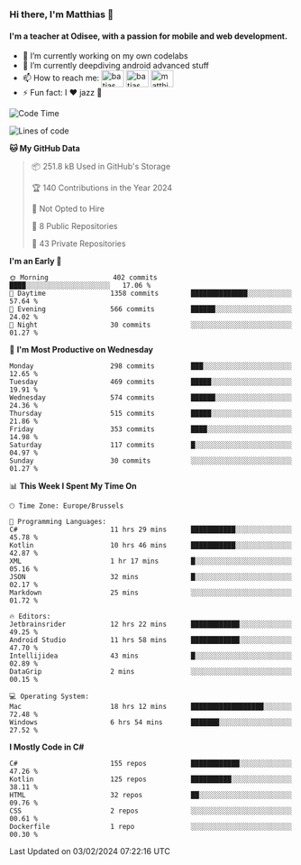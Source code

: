 ### Hi there, I'm Matthias 👋

#### I'm a teacher at Odisee, with a passion for mobile and web development.

- 🔭 I’m currently working on my own codelabs
- 🌱 I’m currently deepdiving android advanced stuff
- 📫 How to reach me: <a href="https://dev.to/batjas" target="_blank"><img align="center" src="https://raw.githubusercontent.com/rahuldkjain/github-profile-readme-generator/master/src/images/icons/Social/devto.svg" alt="batjas" height="30" width="40" /></a>
<a href="https://twitter.com/batjas" target="_blank"><img align="center" src="https://raw.githubusercontent.com/rahuldkjain/github-profile-readme-generator/master/src/images/icons/Social/twitter.svg" alt="batjas" height="30" width="40" /></a>
<a href="https://linkedin.com/in/matthiasdruwé" target="_blank"><img align="center" src="https://raw.githubusercontent.com/rahuldkjain/github-profile-readme-generator/master/src/images/icons/Social/linked-in-alt.svg" alt="matthiasdruwé" height="30" width="40" /></a>
- ⚡ Fun fact: I ❤ jazz 🎷


<!--START_SECTION:waka-->
![Code Time](http://img.shields.io/badge/Code%20Time-1%2C064%20hrs%2044%20mins-blue)

![Lines of code](https://img.shields.io/badge/From%20Hello%20World%20I%27ve%20Written-2.6%20million%20lines%20of%20code-blue)

**🐱 My GitHub Data** 

> 📦 251.8 kB Used in GitHub's Storage 
 > 
> 🏆 140 Contributions in the Year 2024
 > 
> 🚫 Not Opted to Hire
 > 
> 📜 8 Public Repositories 
 > 
> 🔑 43 Private Repositories 
 > 
**I'm an Early 🐤** 

```text
🌞 Morning                402 commits         ████░░░░░░░░░░░░░░░░░░░░░   17.06 % 
🌆 Daytime                1358 commits        ██████████████░░░░░░░░░░░   57.64 % 
🌃 Evening                566 commits         ██████░░░░░░░░░░░░░░░░░░░   24.02 % 
🌙 Night                  30 commits          ░░░░░░░░░░░░░░░░░░░░░░░░░   01.27 % 
```
📅 **I'm Most Productive on Wednesday** 

```text
Monday                   298 commits         ███░░░░░░░░░░░░░░░░░░░░░░   12.65 % 
Tuesday                  469 commits         █████░░░░░░░░░░░░░░░░░░░░   19.91 % 
Wednesday                574 commits         ██████░░░░░░░░░░░░░░░░░░░   24.36 % 
Thursday                 515 commits         █████░░░░░░░░░░░░░░░░░░░░   21.86 % 
Friday                   353 commits         ████░░░░░░░░░░░░░░░░░░░░░   14.98 % 
Saturday                 117 commits         █░░░░░░░░░░░░░░░░░░░░░░░░   04.97 % 
Sunday                   30 commits          ░░░░░░░░░░░░░░░░░░░░░░░░░   01.27 % 
```


📊 **This Week I Spent My Time On** 

```text
🕑︎ Time Zone: Europe/Brussels

💬 Programming Languages: 
C#                       11 hrs 29 mins      ███████████░░░░░░░░░░░░░░   45.78 % 
Kotlin                   10 hrs 46 mins      ███████████░░░░░░░░░░░░░░   42.87 % 
XML                      1 hr 17 mins        █░░░░░░░░░░░░░░░░░░░░░░░░   05.16 % 
JSON                     32 mins             █░░░░░░░░░░░░░░░░░░░░░░░░   02.17 % 
Markdown                 25 mins             ░░░░░░░░░░░░░░░░░░░░░░░░░   01.72 % 

🔥 Editors: 
Jetbrainsrider           12 hrs 22 mins      ████████████░░░░░░░░░░░░░   49.25 % 
Android Studio           11 hrs 58 mins      ████████████░░░░░░░░░░░░░   47.70 % 
Intellijidea             43 mins             █░░░░░░░░░░░░░░░░░░░░░░░░   02.89 % 
DataGrip                 2 mins              ░░░░░░░░░░░░░░░░░░░░░░░░░   00.15 % 

💻 Operating System: 
Mac                      18 hrs 12 mins      ██████████████████░░░░░░░   72.48 % 
Windows                  6 hrs 54 mins       ███████░░░░░░░░░░░░░░░░░░   27.52 % 
```

**I Mostly Code in C#** 

```text
C#                       155 repos           ████████████░░░░░░░░░░░░░   47.26 % 
Kotlin                   125 repos           ██████████░░░░░░░░░░░░░░░   38.11 % 
HTML                     32 repos            ██░░░░░░░░░░░░░░░░░░░░░░░   09.76 % 
CSS                      2 repos             ░░░░░░░░░░░░░░░░░░░░░░░░░   00.61 % 
Dockerfile               1 repo              ░░░░░░░░░░░░░░░░░░░░░░░░░   00.30 % 
```




 Last Updated on 03/02/2024 07:22:16 UTC
<!--END_SECTION:waka-->
